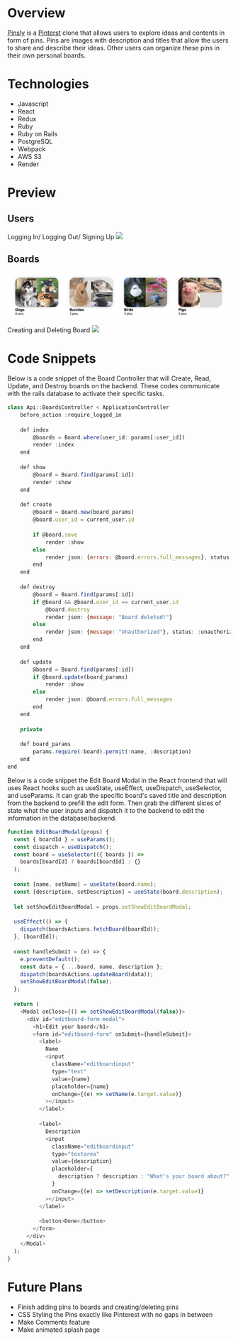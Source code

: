 # Overview

[Pinsly](https://pinsly.onrender.com/) is a [Pinterst](https://www.pinterest.com/) clone that allows users to explore ideas and contents in form of pins. Pins are images with description and titles that allow the users to share and describe their ideas. Other users can organize these pins in their own personal  boards. 

# Technologies 
* Javascript
* React
* Redux
* Ruby
* Ruby on Rails
* PostgreSQL
* Webpack
* AWS S3
* Render

# Preview
## Users

Logging In/ Logging Out/ Signing Up
![](./images/User-login-signup.gif)


## Boards

![boards](./images/boards_read_me.png)

Creating and Deleting Board
![](./images/Create_Delete_Board.gif)


# Code Snippets
Below is a code snippet of the Board Controller that will Create, Read, Update, and Destroy boards on the backend. These codes communicate with the rails database to activate their specific tasks.
```js
class Api::BoardsController < ApplicationController
    before_action :require_logged_in

    def index
        @boards = Board.where(user_id: params[:user_id])
        render :index
    end

    def show 
        @board = Board.find(params[:id])
        render :show
    end

    def create
        @board = Board.new(board_params)
        @board.user_id = current_user.id 
      
        if @board.save
            render :show
        else 
            render json: {errors: @board.errors.full_messages}, status: :unprocessable_entity
        end
    end

    def destroy
        @board = Board.find(params[:id])
        if @board && @board.user_id == current_user.id
            @board.destroy
            render json: {message: "Board deleted!"}
        else 
            render json: {message: "Unauthorized"}, status: :unauthorized
        end
    end

    def update
        @board = Board.find(params[:id])
        if @board.update(board_params)
            render :show
        else
            render json: @board.errors.full_messages
        end
    end

    private

    def board_params
        params.require(:board).permit(:name, :description)
    end
end
```
Below is a code snippet the Edit Board Modal in the React frontend that will uses React hooks such as useState, useEffect, useDispatch, useSelector, and useParams. It can grab the specific board's saved title and description from the backend to prefill the edit form. Then grab the different slices of state what the user inputs and dispatch it to the backend to edit the information in the database/backend.
```js
function EditBoardModal(props) {
  const { boardId } = useParams();
  const dispatch = useDispatch();
  const board = useSelector(({ boards }) =>
    boards[boardId] ? boards[boardId] : {}
  );

  const [name, setName] = useState(board.name);
  const [description, setDescription] = useState(board.description);

  let setShowEditBoardModal = props.setShowEditBoardModal;

  useEffect(() => {
    dispatch(boardsActions.fetchBoard(boardId));
  }, [boardId]);

  const handleSubmit = (e) => {
    e.preventDefault();
    const data = { ...board, name, description };
    dispatch(boardsActions.updateBoard(data));
    setShowEditBoardModal(false);
  };

  return (
    <Modal onClose={() => setShowEditBoardModal(false)}>
      <div id="editboard-form-modal">
        <h1>Edit your board</h1>
        <form id="editboard-form" onSubmit={handleSubmit}>
          <label>
            Name
            <input
              className="editboardinput"
              type="text"
              value={name}
              placeholder={name}
              onChange={(e) => setName(e.target.value)}
            ></input>
          </label>

          <label>
            Description
            <input
              className="editboardinput"
              type="textarea"
              value={description}
              placeholder={
                description ? description : "What's your board about?"
              }
              onChange={(e) => setDescription(e.target.value)}
            ></input>
          </label>

          <button>Done</button>
        </form>
      </div>
    </Modal>
  );
}
```
# Future Plans
* Finish adding pins to boards and creating/deleting pins
* CSS Styling the Pins exactly like Pinterest with no gaps in between
* Make Comments feature
* Make animated splash page